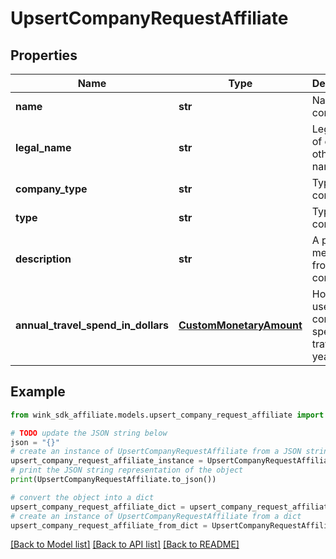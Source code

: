 # UpsertCompanyRequestAffiliate


## Properties

Name | Type | Description | Notes
------------ | ------------- | ------------- | -------------
**name** | **str** | Name of company | 
**legal_name** | **str** | Legal name of entity if other than name | [optional] 
**company_type** | **str** | Type of company | 
**type** | **str** | Type of company | 
**description** | **str** | A personal message from the company. | [optional] 
**annual_travel_spend_in_dollars** | [**CustomMonetaryAmount**](CustomMonetaryAmount.md) | How much user or company spends on travel per year. | [optional] 

## Example

```python
from wink_sdk_affiliate.models.upsert_company_request_affiliate import UpsertCompanyRequestAffiliate

# TODO update the JSON string below
json = "{}"
# create an instance of UpsertCompanyRequestAffiliate from a JSON string
upsert_company_request_affiliate_instance = UpsertCompanyRequestAffiliate.from_json(json)
# print the JSON string representation of the object
print(UpsertCompanyRequestAffiliate.to_json())

# convert the object into a dict
upsert_company_request_affiliate_dict = upsert_company_request_affiliate_instance.to_dict()
# create an instance of UpsertCompanyRequestAffiliate from a dict
upsert_company_request_affiliate_from_dict = UpsertCompanyRequestAffiliate.from_dict(upsert_company_request_affiliate_dict)
```
[[Back to Model list]](../README.md#documentation-for-models) [[Back to API list]](../README.md#documentation-for-api-endpoints) [[Back to README]](../README.md)


